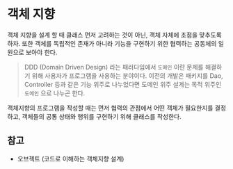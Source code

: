# 객체 지향

객체 지향을 설계 할 때 클래스 먼저 고려하는 것이 아닌, 객체 자체에 초점을 맞추도록 하자.
또한 객체를 독립적인 존재가 아니라 기능을 구현하기 위한 협력하는 공동체의 일원으로 보아야 한다.

> DDD (Domain Driven Design) 라는 패러다임에서 `도메인` 이란 문제를 해결하기 위해 사용자가 프로그램을 사용하는 분야이다.
이전의 개발은 패키지를 Dao, Controller 등과 같은 기능 위주로 나누었다면 도메인 위주 설계는 목적 위주인 `도메인` 으로 나누곤 한다.

객체지향의 프로그램을 작성할 때는 먼저 협력의 관점에서 어떤 객체가 필요한지를 결정하고, 객체들의 공통 상태와 행위를 구현하기 위해 클래스를 작성한다.


## 참고
- 오브젝트 (코드로 이해하는 객체지향 설계)
